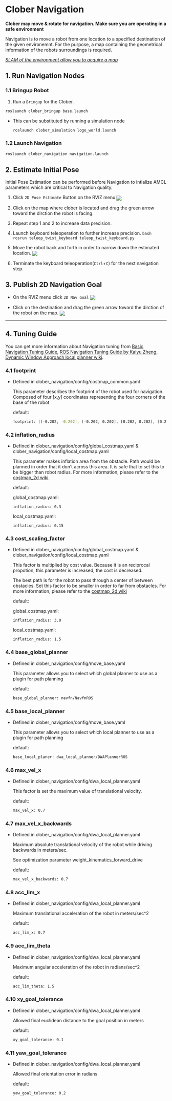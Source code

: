 # Clober Navigation
**Clober may move & rotate for navigation. Make sure you are operating in a safe environment**

Navigation is to move a robot from one location to a specified destination of the given environemnt. For the purpose, a map containing the geometrical information of the robots surroundings is required.

[*SLAM of the environment allow you to acquire a map*](https://github.com/clobot-git/clober/tree/noetic-devel/clober_slam)

## 1. Run Navigation Nodes
### 1.1 Bringup Robot
1. Run a `Bringup` for the Clober.
  ```bash
  roslaunch clober_bringup base.launch
  ```
- This can be substituted by running a simulation node
  ```bash
  roslaunch clober_simulation logo_world.launch
  ```

### 1.2 Launch Navigation
```bash
roslaunch clober_navigation navigation.launch
```

## 2. Estimate Initial Pose
Initial Pose Estimation can be performed before Navigation to intialize AMCL parameters which are critical to Navigation quality. 
  1. Click `2D Pose Estimate` Button on the RVIZ menu
    <img align="center" src="https://github.com/clobot-git/testrobot/blob/noetic-devel/images/2d_pose_estimate.png">

  2. Click on the map where clober is located and drag the green arrow toward the dirction the robot is facing.

  3. Repeat step 1 and 2 to increase data precision.

  4. Launch keyboard teleoperation to further increase precision.
    ```bash
    rosrun teleop_twist_keyboard teleop_twist_keyboard.py
    ```

  5. Move the robot back and forth in order to narrow down the estimated location.
    [<img align="center" src="https://github.com/clobot-git/testrobot/blob/noetic-devel/gifs/clober_amcl.gif">](https://youtube.com)

  6. Terminate the keyboard teleoperation(`Ctrl`+`C`) for the next navigation step. 

## 3. Publish 2D Navigation Goal
- On the RVIZ menu click `2D Nav Goal`
  <img align="center" src="https://github.com/clobot-git/testrobot/blob/noetic-devel/images/2d_nav_goal.png">

- Click on the destination and drag the green arrow toward the dirction of the robot on the map.
  [<img align="center" src="https://github.com/clobot-git/testrobot/blob/noetic-devel/gifs/clober_navigation.gif">](https://youtube.com/)


---

## 4. Tuning Guide
You can get more information about Navigation tuning from [Basic Navigation Tuning Guide](http://wiki.ros.org/navigation/Tutorials/Navigation%20Tuning%20Guide), [ROS Navigation Tuning Guide by Kaiyu Zheng](https://kaiyuzheng.me/documents/navguide.pdf), [Dynamic Window Approach local planner wiki](http://wiki.ros.org/dwa_local_planner).

### 4.1 footprint
- Defined in clober_navigation/config/costmap_common.yaml

  This parameter describes the footprint of the robot used for navigation. Composed of four [x,y] coordinates representing the four corners of the base of the robot

  default: 

    ```bash
    footprint: [[-0.202, -0.202], [-0.202, 0.202], [0.202, 0.202], [0.202, -0.202]]
    ```

### 4.2 inflation_radius
- Defined in clober_navigation/config/global_costmap.yaml & clober_navigation/config/local_costmap.yaml

  This parameter makes inflation area from the obstacle. Path would be planned in order that it don’t across this area. It is safe that to set this to be bigger than robot radius. For more information, please refer to the [costmap_2d wiki](http://wiki.ros.org/costmap_2d).

  default:

    global_costmap.yaml: 

      inflation_radius: 0.3

    local_costmap.yaml:

      inflation_radius: 0.15
      

### 4.3 cost_scaling_factor
- Defined in clober_navigation/config/global_costmap.yaml & clober_navigation/config/local_costmap.yaml

  This factor is multiplied by cost value. Because it is an reciprocal propotion, this parameter is increased, the cost is decreased.

  The best path is for the robot to pass through a center of between obstacles. Set this factor to be smaller in order to far from obstacles. For more information, please refer to the [costmap_2d wiki](http://wiki.ros.org/costmap_2d)

  default:

    global_costmap.yaml: 

      inflation_radius: 3.0

    local_costmap.yaml:

      inflation_radius: 1.5

### 4.4 base_global_planner
- Defined in clober_navigation/config/move_base.yaml
  
  This parameter allows you to select which global planner to use as a plugin for path planning

  default: 
    ```bash
    base_global_planner: navfn/NavfnROS
    ```

### 4.5 base_local_planner
- Defined in clober_navigation/config/move_base.yaml
  
  This parameter allows you to select which local planner to use as a plugin for path planning

  default:
    ```bash
    base_local_planer: dwa_local_planner/DWAPlannerROS
    ```

### 4.6 max_vel_x
- Defined in clober_navigation/config/dwa_local_planner.yaml

  This factor is set the maximum value of translational velocity.

  default: 
    ```bash
    max_vel_x: 0.7
    ```

### 4.7 max_vel_x_backwards
- Defined in clober_navigation/config/dwa_local_planner.yaml

  Maximum absolute translational velocity of the robot while driving backwards in meters/sec. 
  
  See optimization parameter weight_kinematics_forward_drive

  default: 
    ```bash
    max_vel_x_backwards: 0.7
    ```

### 4.8 acc_lim_x
- Defined in clober_navigation/config/dwa_local_planner.yaml
  
  Maximum translational acceleration of the robot in meters/sec^2

  default: 

    ```bash
    acc_lim_x: 0.7
    ```

### 4.9 acc_lim_theta
- Defined in clober_navigation/config/dwa_local_planner.yaml
  
  Maximum angular acceleration of the robot in radians/sec^2

  default: 

    ```bash
    acc_lim_theta: 1.5
    ```

### 4.10 xy_goal_tolerance
- Defined in clober_navigation/config/dwa_local_planner.yaml
  
  Allowed final euclidean distance to the goal position in meters

  default: 
    ```bash
    xy_goal_tolerance: 0.1
    ```

### 4.11 yaw_goal_tolerance
- Defined in clober_navigation/config/dwa_local_planner.yaml
  
  Allowed final orientation error in radians

  default:
    ```bash
    yaw_goal_tolerance: 0.2
    ```
